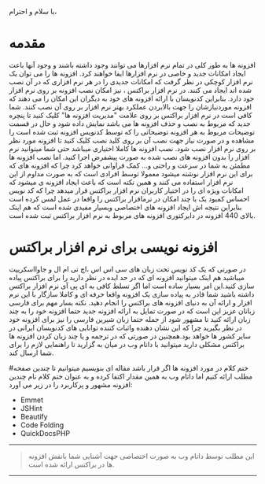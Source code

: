 با سلام و احترام،
# مقدمه 
افزونه ها به طور کلی در تمام نرم افزارها می توانند وجود داشته باشند و وجود آنها باعث ایجاد امکانات جدید و خاصی در نرم افزارها ایفا خواهند کرد. افزونه ها را می توان یک نرم افزار کوچکی در نظر گرفت که امکانات جدیدی را در هر نرم افزاری که در آن نصب شده اند ایجاد می کنند. در نرم افزار براکتس ، نیز امکان نصب افزونه بر روی نرم افزار جود دارد. بنابراین کدنویسان با ارائه افزونه های خود به دیگران این امکان را می دهند که افزونه موردنیازشان را جهت بالابردن عملکرد بهتر نرم افزار بر روی آن نصب کنند. شما کافی است در نرم افزار براکتس بر روی علامت "مدیریت افزونه ها" کلیک کنید تا پنچره جدید که مربوط به نصب و حذف افزونه ها می باشد نمایش داده شود و حال در قسمت توضیحات مربوط به هر افزونه توضیحاتی را که توسط کدنویس افزونه ثبت شده است را مشاهده و در صورت نیاز جهت نصب آن بر روی کلید نصب کلیک کنید تا افزونه مورد نظر بر روی نرم افزار نصب شود.
نصب افزونه ها کاملا اختیاری میباشد حتی شما میتوانید نرم افزار را بدون افزونه های نصب شده به صورت پیشفرض  اجرا کنید. اما نصب افزونه ها مطمئن به شما در سرعت و راحتی و... کمک فراوانی خواهد کرد چرا که افزونه های که برای این نرم افزار نوشته میشود معمولا توسط افرادی است که به صورت مداوم از این نرم افزار استفاده می کنند و همین نکته است که باعث ایجاد افزونه ی میشود که امکانات ویژه ای را در اختیار کاربران نرم افزار براکتس قرار میدهد چرا که کد نویس احساس کمبود یک یا چند امکان در نرمافزار براکتس را واقعا در عمل لمس کرده است بنابراین نتیجه اش ایجاد افزونه های اختصاصی وبسیار مفیدی  شده است که هم اینک بالای 440 افزونه در دایرکتوری افزونه های مربوط به نرم افزار براکتس ثبت شده است.
# افزونه نویسی برای نرم افزار براکتس
در صورتی که یک کد نویس تحت زبان های سی اس اس ،اچ تی ام ال و جاوااسکریپت میباشید هم اینک میتوانید افزونه ای که در حد ایده در نظر دارید را برای براکتس پیاده سازی کنید.این  امر بسیار ساده است اما اگر تسلط کافی به ای پی آی نرم افزار براکتس داشته باشید شما قادر به پیاده سازی یک افزونه واقعا حرفه ای و کاملا سازگار با این نرم افزار و ارائه آن به دنیای افزونه های براکتس را انجام دهید.
نکته بسار مهم برای فارسی زبانان عزیز این است که در صورت تمایل به ارائه افزونه جدید حتما افزونه خود را به چند زبان ارائه کنید تا مشهور شود از جمله حتما زبان شیرین فارسی را نیز برای افزونه خود در نظر بگیرید چرا که این نشان دهنده واثبات کننده توانایی های کدنویسان ایرانی در سایر کشور ها خواهد بود.همچنین در صورتی که در ترجمه و یا چند زبان کردن افزونه ها براکتس مشکلی دارید میتوانید با داتام وب در میان به گزارید تا راهنمایی لازم را برای شما ارسال کند.

#ختم کلام
در مورد افزونه ها اگر قرار باشد مقاله ای بنویسیم میتوانیم تا چندین صفحه مطلب ارائه کنیم اما داتام وب به همین مقدار اکتفا کرده و به عنوان ختم کلام نام چندین افزونه مشهور و پرکاربرد را در زیر می آورد:
* Emmet
* JSHint
* Beautify
* Code Folding
* QuickDocsPHP


***
> این مطلب توسط داتام وب به صورت اختصاصی جهت آشنایی شما بانقش افزونه ها در براکتس ارائه شده است.
***
